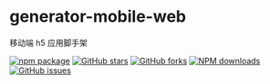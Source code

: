 # generator-mobile-web

移动端 h5 应用脚手架

[![npm package](https://img.shields.io/npm/v/generator-mobile-web.svg?style=flat-square)](https://www.npmjs.com/package/generator-mobile-web)
[![GitHub stars](https://img.shields.io/github/stars/noshower/generator-mobile-web.svg)](https://github.com/noshower/generator-mobile-web/stargazers)
[![GitHub forks](https://img.shields.io/github/forks/noshower/generator-mobile-web.svg)](https://github.com/noshower/generator-mobile-web/network/members)
[![NPM downloads](https://img.shields.io/npm/dm/generator-mobile-web.svg?style=flat-square)](https://www.npmjs.com/package/generator-mobile-web)
[![GitHub issues](https://img.shields.io/github/issues/noshower/generator-mobile-web.svg)](https://github.com/noshower/generator-mobile-web/issues)
